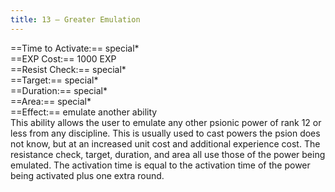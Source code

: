 ```yaml
---
title: 13 – Greater Emulation
---
```

==Time to Activate:== special*  
==EXP Cost:== 1000 EXP  
==Resist Check:== special*  
==Target:== special*  
==Duration:== special*  
==Area:== special*  
==Effect:== emulate another ability  
This ability allows the user to emulate any other psionic power of rank 12 or less from any discipline. This is usually used to cast powers the psion does not know, but at an increased unit cost and additional experience cost. The resistance check, target, duration, and area all use those of the power being emulated. The activation time is equal to the activation time of the power being activated plus one extra round.  
